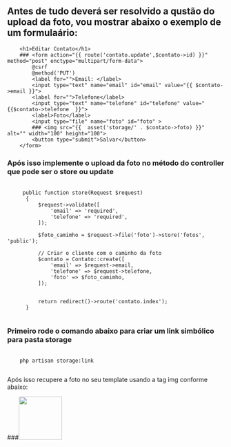 ## Antes de tudo deverá ser resolvido a qustão do upload da foto, vou mostrar abaixo o exemplo de um formulaário:


        <h1>Editar Contato</h1>
        ### <form action="{{ route('contato.update',$contato->id) }}" method="post" enctype="multipart/form-data">
            @csrf
            @method('PUT')
            <label for="">Email: </label>
            <input type="text" name="email" id="email" value="{{ $contato->email }}">
            <label for="">Telefone</label>
            <input type="text" name="telefone" id="telefone" value="{{$contato->telefone  }}">
            <label>Foto</label>
            <input type="file" name="foto" id="foto" >
            ### <img src="{{  asset('storage/' . $contato->foto) }}" alt="" width="100" height="100">
            <button type="submit">Salvar</button>
        </form>



### Após isso implemente o upload da foto no método do controller que pode ser o store ou update

<pre class="language-php">
  <code class="language-php">
     public function store(Request $request)
      {
          $request->validate([
              'email' => 'required',
              'telefone' => 'required',
          ]);
  
          $foto_camimho = $request->file('foto')->store('fotos', 'public');
  
          // Criar o cliente com o caminho da foto
          $contato = Contato::create([
              'email' => $request->email,
              'telefone' => $request->telefone,
              'foto' => $foto_camimho,
          ]);
  
  
          return redirect()->route('contato.index');
      }
  </code>
</pre>


### Primeiro rode o comando abaixo para criar um link simbólico para pasta storage

<pre class="language-php">
  <code class="language-php">
    php artisan storage:link
  </code>
</pre>

Após isso recupere a foto no seu template usando a tag img conforme abaixo:


###<img src="{{  asset('storage/' . $contato->foto) }}" alt="" width="100" height="100">

